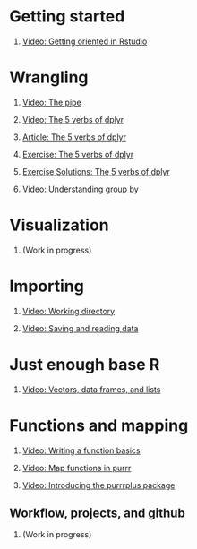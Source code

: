 # Getting started 

1. [Video: Getting oriented in Rstudio](https://www.youtube.com/watch?v=lTTJPRwnONE&list=PLLxj8fULvXwGOf8uHlL4Tr62oXSB5k_in&index=2)

# Wrangling

1. [Video: The pipe](https://www.youtube.com/watch?v=9yjhxvu-pDg&index=4&list=PLLxj8fULvXwGOf8uHlL4Tr62oXSB5k_in)

1. [Video: The 5 verbs of dplyr](https://www.youtube.com/watch?v=sVISY_27znA&index=8&list=PLLxj8fULvXwGOf8uHlL4Tr62oXSB5k_in)

1. [Article: The 5 verbs of dplyr](content/the-5-verbs-of-dplyr/the-5-verbs-of-dplyr-article.html)

1. [Exercise: The 5 verbs of dplyr](content/the-5-verbs-of-dplyr/the-5-verbs-of-dplyr-exercise.html)

1. [Exercise Solutions: The 5 verbs of dplyr](content/the-5-verbs-of-dplyr/the-5-verbs-of-dplyr-solutions.html)

1. [Video: Understanding group by](https://www.youtube.com/watch?v=6xbGZDUu5W4&list=PLLxj8fULvXwGOf8uHlL4Tr62oXSB5k_in)

# Visualization

1. (Work in progress) 

# Importing

1. [Video: Working directory](https://www.youtube.com/watch?v=lWe7sMmynJk&index=6&list=PLLxj8fULvXwGOf8uHlL4Tr62oXSB5k_in)

1. [Video: Saving and reading data](https://www.youtube.com/watch?v=Y3Nzz6WEl_E&list=PLLxj8fULvXwGOf8uHlL4Tr62oXSB5k_in)

# Just enough base R

1. [Video: Vectors, data frames, and lists](https://www.youtube.com/watch?v=XHAm_V-KZE8&list=PLLxj8fULvXwGOf8uHlL4Tr62oXSB5k_in)

# Functions and mapping

1. [Video: Writing a function basics](https://www.youtube.com/watch?v=zA5eVuUMM8U&index=10&list=PLLxj8fULvXwGOf8uHlL4Tr62oXSB5k_in)

1. [Video: Map functions in purrr](https://www.youtube.com/watch?v=A8UaL47UXYE&list=PLLxj8fULvXwGOf8uHlL4Tr62oXSB5k_in)

1. [Video: Introducing the purrrplus package](https://www.youtube.com/watch?v=7QWzuBiHDk8&list=PLLxj8fULvXwGOf8uHlL4Tr62oXSB5k_in)

## Workflow, projects, and github

1. (Work in progress)

